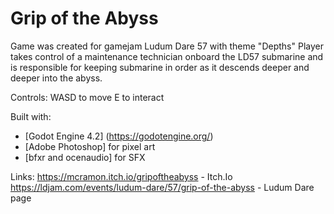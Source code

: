 # Grip of the Abyss

Game was created for gamejam Ludum Dare 57 with theme "Depths"
Player takes control of a maintenance technician onboard the LD57 submarine and is responsible for keeping submarine in order as it descends deeper and deeper into the abyss.

Controls: 
WASD to move
E to interact

Built with:
- [Godot Engine 4.2] (https://godotengine.org/)
- [Adobe Photoshop] for pixel art
- [bfxr and ocenaudio] for SFX


Links:
https://mcramon.itch.io/gripoftheabyss - Itch.Io
https://ldjam.com/events/ludum-dare/57/grip-of-the-abyss - Ludum Dare page

 
